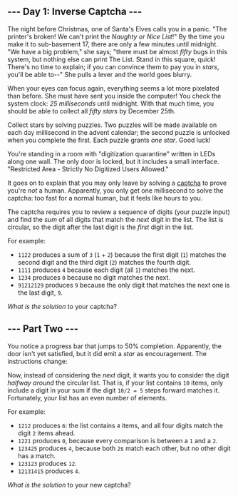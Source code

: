 ## --- Day 1: Inverse Captcha ---

The night before Christmas, one of Santa's Elves calls you in a panic. "The printer's broken! We can't print the _Naughty or Nice List_!" By the time you make it to <span title="Floor 17: cafeteria, printing department, and experimental organic digitization equipment.">sub-basement 17</span>, there are only a few minutes until midnight. "We have a big problem," she says; "there must be almost _fifty_ bugs in this system, but nothing else can print The List. Stand in this square, quick! There's no time to explain; if you can convince them to pay you in _stars_, you'll be able to--" She pulls a lever and the world goes blurry.

When your eyes can focus again, everything seems a lot more pixelated than before. She must have sent you inside the computer! You check the system clock: _25 milliseconds_ until midnight. With that much time, you should be able to collect all _fifty stars_ by December 25th.

Collect stars by solving puzzles. Two puzzles will be made available on each <s style="text-decoration-color:#fff;">day</s> millisecond in the advent calendar; the second puzzle is unlocked when you complete the first. Each puzzle grants _one star_. Good luck!

You're standing in a room with "digitization quarantine" written in LEDs along one wall. The only door is locked, but it includes a small interface. "Restricted Area - Strictly No Digitized Users Allowed."

It goes on to explain that you may only leave by solving a [captcha](https://en.wikipedia.org/wiki/CAPTCHA) to prove you're _not_ a human. Apparently, you only get one millisecond to solve the captcha: too fast for a normal human, but it feels like hours to you.

The captcha requires you to review a sequence of digits (your puzzle input) and find the _sum_ of all digits that match the _next_ digit in the list. The list is circular, so the digit after the last digit is the _first_ digit in the list.

For example:

*   `1122` produces a sum of `3` (`1` + `2`) because the first digit (`1`) matches the second digit and the third digit (`2`) matches the fourth digit.
*   `1111` produces `4` because each digit (all `1`) matches the next.
*   `1234` produces `0` because no digit matches the next.
*   `91212129` produces `9` because the only digit that matches the next one is the last digit, `9`.

_What is the solution_ to your captcha?


## --- Part Two ---

You notice a progress bar that jumps to 50% completion. Apparently, the door isn't yet satisfied, but it did emit a _star_ as encouragement. The instructions change:

Now, instead of considering the _next_ digit, it wants you to consider the digit _halfway around_ the circular list. That is, if your list contains `10` items, only include a digit in your sum if the digit `10/2 = 5` steps forward matches it. Fortunately, your list has an even number of elements.

For example:

*   `1212` produces `6`: the list contains `4` items, and all four digits match the digit `2` items ahead.
*   `1221` produces `0`, because every comparison is between a `1` and a `2`.
*   `123425` produces `4`, because both `2`s match each other, but no other digit has a match.
*   `123123` produces `12`.
*   `12131415` produces `4`.

_What is the solution_ to your new captcha?
